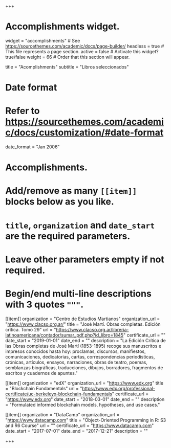 +++
# Accomplishments widget.
widget = "accomplishments"  # See https://sourcethemes.com/academic/docs/page-builder/
headless = true  # This file represents a page section.
active = false  # Activate this widget? true/false
weight = 66  # Order that this section will appear.

title = "Acomplishments"
subtitle = "Libros seleccionados"

# Date format
#   Refer to https://sourcethemes.com/academic/docs/customization/#date-format
date_format = "Jan 2006"

# Accomplishments.
#   Add/remove as many `[[item]]` blocks below as you like.
#   `title`, `organization` and `date_start` are the required parameters.
#   Leave other parameters empty if not required.
#   Begin/end multi-line descriptions with 3 quotes `"""`.

[[item]]
  organization = "Centro de Estudios Martianos"
  organization_url = "https://www.clacso.org.ar/"
  title = "José Martí. Obras completas. Edición crítica. Tomo 29"
  url = "https://www.clacso.org.ar/libreria-latinoamericana/contador/sumar_pdf.php?id_libro=1845"
  certificate_url = ""
  date_start = "2019-01-01"
  date_end = ""
  description = "La Edición Crítica de las Obras completas de José Martí (1853-1895) recoge sus manuscritos e impresos conocidos hasta hoy: proclamas, discursos, manifiestos, comunicaciones, dedicatorias, cartas, correspondencias periodísticas, crónicas, artículos, ensayos, narraciones, obras de teatro, poemas, semblanzas biográficas, traducciones, dibujos, borradores, fragmentos de escritos y cuadernos de apuntes."




[[item]]
  organization = "edX"
  organization_url = "https://www.edx.org"
  title = "Blockchain Fundamentals"
  url = "https://www.edx.org/professional-certificate/uc-berkeleyx-blockchain-fundamentals"
  certificate_url = "https://www.edx.org"
  date_start = "2018-03-01"
  date_end = ""
  description = "Formulated informed blockchain models, hypotheses, and use cases."
  
[[item]]
  organization = "DataCamp"
  organization_url = "https://www.datacamp.com"
  title = "Object-Oriented Programming in R: S3 and R6 Course"
  url = ""
  certificate_url = "https://www.datacamp.com"
  date_start = "2017-07-01"
  date_end = "2017-12-21"
  description = ""

+++

